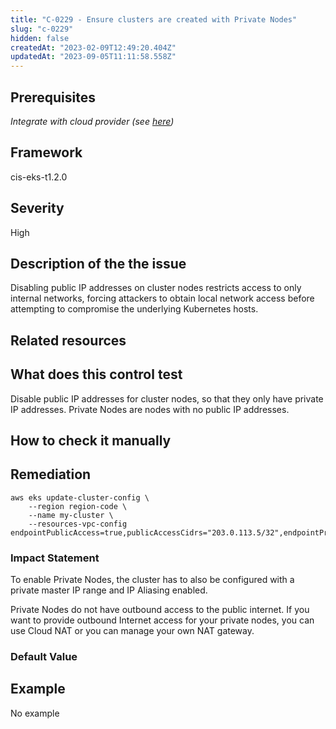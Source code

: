 ```yaml
---
title: "C-0229 - Ensure clusters are created with Private Nodes"
slug: "c-0229"
hidden: false
createdAt: "2023-02-09T12:49:20.404Z"
updatedAt: "2023-09-05T11:11:58.558Z"
---
```

## Prerequisites
*Integrate with cloud provider (see [here](https://hub.armosec.io/docs/kubescape-integration-with-cloud-providers))*
## Framework
cis-eks-t1.2.0
## Severity
High
## Description of the the issue
Disabling public IP addresses on cluster nodes restricts access to only internal networks, forcing attackers to obtain local network access before attempting to compromise the underlying Kubernetes hosts.
## Related resources

## What does this control test
Disable public IP addresses for cluster nodes, so that they only have private IP addresses. Private Nodes are nodes with no public IP addresses.
## How to check it manually

## Remediation

```
aws eks update-cluster-config \
    --region region-code \
    --name my-cluster \
    --resources-vpc-config endpointPublicAccess=true,publicAccessCidrs="203.0.113.5/32",endpointPrivateAccess=true

```
### Impact Statement
To enable Private Nodes, the cluster has to also be configured with a private master IP range and IP Aliasing enabled.

 Private Nodes do not have outbound access to the public internet. If you want to provide outbound Internet access for your private nodes, you can use Cloud NAT or you can manage your own NAT gateway.
### Default Value

## Example
No example